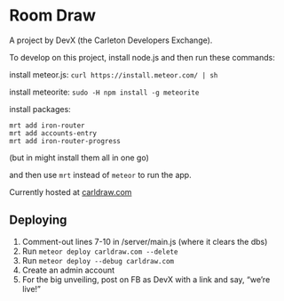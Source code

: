 Room Draw
=========

A project by DevX (the Carleton Developers Exchange).

To develop on this project, install node.js and then run these commands:

install meteor.js:
```curl https://install.meteor.com/ | sh```

install meteorite:
```sudo -H npm install -g meteorite```

install packages:
```
mrt add iron-router
mrt add accounts-entry
mrt add iron-router-progress
```
(but in might install them all in one go)

and then use ```mrt``` instead of ```meteor``` to run the app.


Currently hosted at [carldraw.com](http://carldraw.com)

Deploying
---------

1. Comment-out lines 7-10 in /server/main.js (where it clears the dbs)
2. Run ```meteor deploy carldraw.com --delete```
3. Run ```meteor deploy --debug carldraw.com```
3. Create an admin account
4. For the big unveiling, post on FB as DevX with a link and say, “we’re live!”
